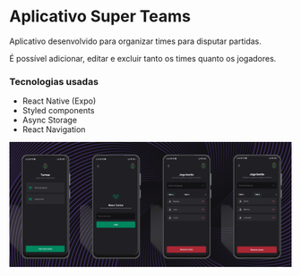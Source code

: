 # Aplicativo Super Teams

<p>Aplicativo desenvolvido para organizar times para disputar partidas.</p>
<p>É possível adicionar, editar e excluir tanto os times quanto os jogadores.</p>

### Tecnologias usadas

- React Native (Expo)
- Styled components
- Async Storage
- React Navigation

<img src="./assets/Group.png"/>
